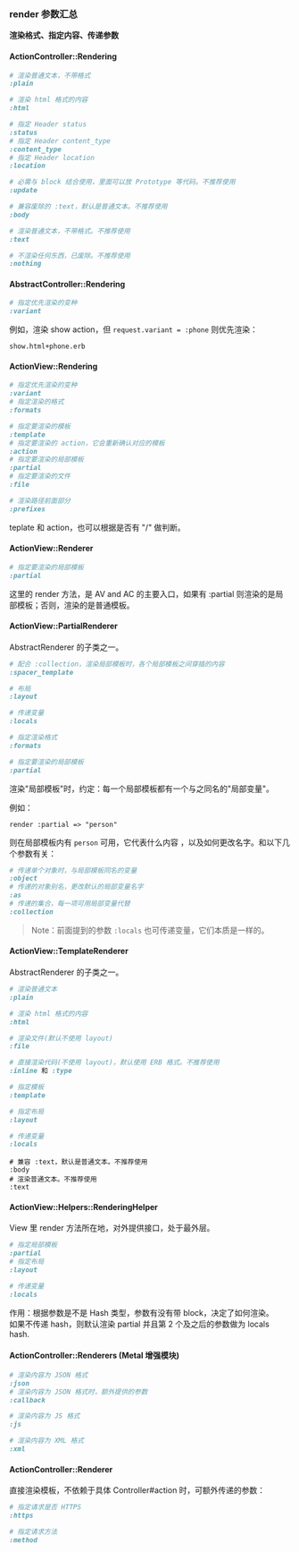 ### render 参数汇总

**渲染格式、指定内容、传递参数**

#### ActionController::Rendering

```ruby
# 渲染普通文本，不带格式
:plain

# 渲染 html 格式的内容
:html
```

```ruby
# 指定 Header status
:status
# 指定 Header content_type
:content_type
# 指定 Header location
:location
```

```ruby
# 必需与 block 结合使用，里面可以放 Prototype 等代码。不推荐使用
:update
```

```ruby
# 兼容废除的 :text，默认是普通文本。不推荐使用
:body

# 渲染普通文本，不带格式。不推荐使用
:text

# 不渲染任何东西，已废除。不推荐使用
:nothing
```

#### AbstractController::Rendering

```ruby
# 指定优先渲染的变种
:variant
```

例如，渲染 show action，但 `request.variant = :phone` 则优先渲染：

```
show.html+phone.erb
```

#### ActionView::Rendering

```ruby
# 指定优先渲染的变种
:variant
# 指定渲染的格式
:formats

# 指定要渲染的模板
:template
# 指定要渲染的 action，它会重新确认对应的模板
:action
# 指定要渲染的局部模板
:partial
# 指定要渲染的文件
:file

# 渲染路径前面部分
:prefixes
```

teplate 和 action，也可以根据是否有 "/" 做判断。

#### ActionView::Renderer

```ruby
# 指定要渲染的局部模板
:partial
```

这里的 render 方法，是 AV and AC 的主要入口，如果有 :partial 则渲染的是局部模板；否则，渲染的是普通模板。

#### ActionView::PartialRenderer

AbstractRenderer 的子类之一。

```ruby
# 配合 :collection，渲染局部模板时，各个局部模板之间穿插的内容
:spacer_template

# 布局
:layout

# 传递变量
:locals

# 指定渲染格式
:formats

# 指定要渲染的局部模板
:partial
```

渲染"局部模板"时，约定：每一个局部模板都有一个与之同名的"局部变量"。

例如：

```
render :partial => "person"
```

则在局部模板内有 `person` 可用，它代表什么内容 ，以及如何更改名字。和以下几个参数有关：

```ruby
# 传递单个对象时，与局部模板同名的变量
:object
# 传递的对象别名，更改默认的局部变量名字
:as
# 传递的集合，每一项可用局部变量代替
:collection
```

> Note：前面提到的参数 `:locals` 也可传递变量，它们本质是一样的。

#### ActionView::TemplateRenderer

AbstractRenderer 的子类之一。

```ruby
# 渲染普通文本
:plain

# 渲染 html 格式的内容
:html

# 渲染文件(默认不使用 layout)
:file

# 直接渲染代码(不使用 layout)，默认使用 ERB 格式。不推荐使用
:inline 和 :type

# 指定模板
:template

# 指定布局
:layout

# 传递变量
:locals
```

```
# 兼容 :text，默认是普通文本。不推荐使用
:body
# 渲染普通文本。不推荐使用
:text
```

#### ActionView::Helpers::RenderingHelper

View 里 render 方法所在地，对外提供接口，处于最外层。

```ruby
# 指定局部模板
:partial
# 指定布局
:layout

# 传递变量
:locals
```

作用：根据参数是不是 Hash 类型，参数有没有带 block，决定了如何渲染。
<br>
如果不传递 hash，则默认渲染 partial 并且第 2 个及之后的参数做为 locals hash.

#### ActionController::Renderers (Metal 增强模块)

```ruby
# 渲染内容为 JSON 格式
:json
# 渲染内容为 JSON 格式时，额外提供的参数
:callback

# 渲染内容为 JS 格式
:js

# 渲染内容为 XML 格式
:xml
```

#### ActionController::Renderer

直接渲染模板，不依赖于具体 Controller#action 时，可额外传递的参数：

```ruby
# 指定请求是否 HTTPS
:https

# 指定请求方法
:method
```
